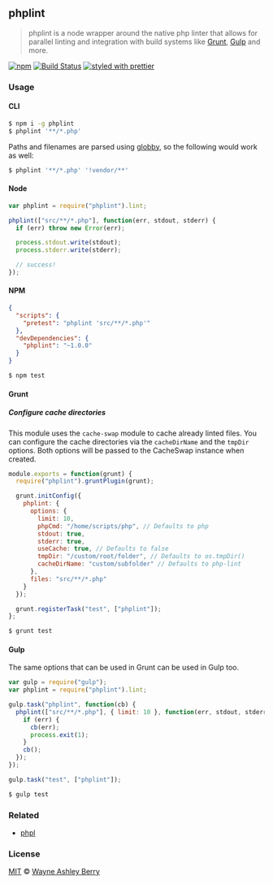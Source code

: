 ## phplint

> phplint is a node wrapper around the native php linter that allows for
> parallel linting and integration with build systems like
> [Grunt](http://gruntjs.com/), [Gulp](http://gulpjs.com/) and more.

[![npm](http://img.shields.io/npm/v/phplint.svg?style=flat)](https://www.npmjs.com/package/phplint)
[![Build Status](https://travis-ci.org/wayneashleyberry/phplint.svg?branch=master)](https://travis-ci.org/wayneashleyberry/phplint)
[![styled with prettier](https://img.shields.io/badge/styled_with-prettier-ff69b4.svg)](https://github.com/prettier/prettier)

### Usage

#### CLI

```sh
$ npm i -g phplint
$ phplint '**/*.php'
```

Paths and filenames are parsed using
[globby](https://github.com/sindresorhus/globby), so the following would work
as well:

```sh
$ phplint '**/*.php' '!vendor/**'
```

#### Node

```js
var phplint = require("phplint").lint;

phplint(["src/**/*.php"], function(err, stdout, stderr) {
  if (err) throw new Error(err);

  process.stdout.write(stdout);
  process.stderr.write(stderr);

  // success!
});
```

#### NPM

```json
{
  "scripts": {
    "pretest": "phplint 'src/**/*.php'"
  },
  "devDependencies": {
    "phplint": "~1.0.0"
  }
}
```

```sh
$ npm test
```

#### Grunt

##### Configure cache directories

This module uses the `cache-swap` module to cache already linted files.
You can configure the cache directories via the `cacheDirName` and the `tmpDir` options.
Both options will be passed to the CacheSwap instance when created.

```js
module.exports = function(grunt) {
  require("phplint").gruntPlugin(grunt);

  grunt.initConfig({
    phplint: {
      options: {
        limit: 10,
        phpCmd: "/home/scripts/php", // Defaults to php
        stdout: true,
        stderr: true,
        useCache: true, // Defaults to false
        tmpDir: "/custom/root/folder", // Defaults to os.tmpDir()
        cacheDirName: "custom/subfolder" // Defaults to php-lint
      },
      files: "src/**/*.php"
    }
  });

  grunt.registerTask("test", ["phplint"]);
};
```

```sh
$ grunt test
```

#### Gulp

The same options that can be used in Grunt can be used in Gulp too.

```js
var gulp = require("gulp");
var phplint = require("phplint").lint;

gulp.task("phplint", function(cb) {
  phplint(["src/**/*.php"], { limit: 10 }, function(err, stdout, stderr) {
    if (err) {
      cb(err);
      process.exit(1);
    }
    cb();
  });
});

gulp.task("test", ["phplint"]);
```

```sh
$ gulp test
```

### Related

* [phpl](https://github.com/wayneashleyberry/phpl)

### License

[MIT](http://opensource.org/licenses/MIT) © [Wayne Ashley Berry](https://wayne.cloud)
